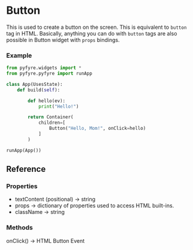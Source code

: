 # Button

This is used to create a button on the screen. This is equivalent to `button` tag in HTML. Basically, anything you can do with `button` tags are also possible in Button widget with `props` bindings.&#x20;

### Example

```python
from pyfyre.widgets import *
from pyfyre.pyfyre import runApp

class App(UsesState):
    def build(self):

        def hello(ev):
            print("Hello!")

        return Container(
            children=[
                Button("Hello, Mom!", onClick=hello)
            ]
        )

runApp(App())
```

## Reference

### Properties

* textContent (positional) -> string
* props -> dictionary of properties used to access HTML built-ins.
* className -> string

### Methods

onClick() -> HTML Button Event

